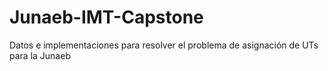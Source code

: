 # Junaeb-IMT-Capstone
Datos e implementaciones para resolver el problema de asignación de UTs para la Junaeb
